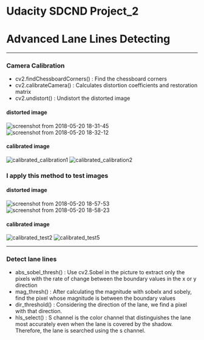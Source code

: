 
# Udacity SDCND Project_2 
# Advanced Lane Lines Detecting
----
### Camera Calibration
- cv2.findChessboardCorners() : Find the chessboard corners
- cv2.calibrateCamera() : Calculates distortion coefficients and restoration matrix
- cv2.undistort() : Undistort the distorted image

#### distorted image
![screenshot from 2018-05-20 18-31-45](https://user-images.githubusercontent.com/35591154/40277631-20ae0f74-5c5d-11e8-96ad-835d358abc98.png)
![screenshot from 2018-05-20 18-32-12](https://user-images.githubusercontent.com/35591154/40277634-29636268-5c5d-11e8-9a08-3102f85e37d7.png)

#### calibrated image
![calibrated_calibration1](https://user-images.githubusercontent.com/35591154/40277773-a184053e-5c5f-11e8-8381-62dbcc560b42.png)
![calibrated_calibration2](https://user-images.githubusercontent.com/35591154/40277776-a9c2c53c-5c5f-11e8-8539-a8537bd955ad.png)

### I apply this method to test images

#### distorted image
![screenshot from 2018-05-20 18-57-53](https://user-images.githubusercontent.com/35591154/40277844-034c649a-5c61-11e8-9ab4-23d0faf6c53c.png)
![screenshot from 2018-05-20 18-58-23](https://user-images.githubusercontent.com/35591154/40277845-079a4936-5c61-11e8-9b14-6016e7af5c8a.png)


#### calibrated image
![calibrated_test2](https://user-images.githubusercontent.com/35591154/40277801-0a4c57f6-5c60-11e8-9981-f8fe6007063a.png)
![calibrated_test5](https://user-images.githubusercontent.com/35591154/40277802-0ce3b3d8-5c60-11e8-95fe-c4d76295a7ef.png)

----
### Detect lane lines
- abs_sobel_thresh() : Use cv2.Sobel in the picture to extract only the pixels with the rate of change between the boundary                                                                   values in the x or y direction
- mag_thresh() : After calculating the magnitude with sobelx and sobely, find the pixel whose magnitude is between the boundary values
- dir_threshold() : Considering the direction of the lane, we find a pixel with that direction.
- hls_select() : S channel is the color channel that distinguishes the lane most accurately even when the lane is covered by the shadow. Therefore, the lane is searched using the s channel.
